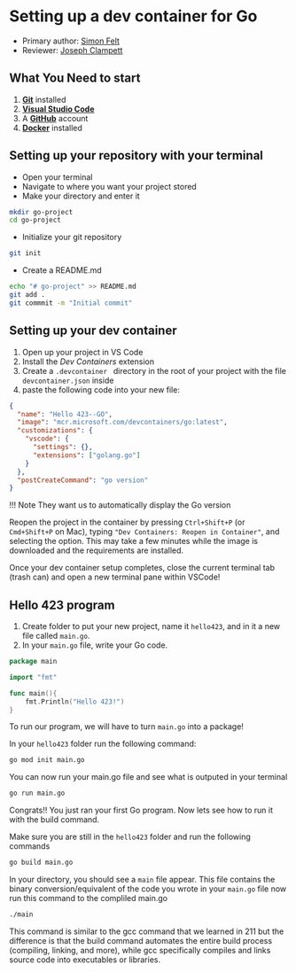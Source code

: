 # Setting up a dev container for Go

* Primary author: [Simon Felt](https://github.com/simofel)
* Reviewer: [Joseph Clampett](https://github.com/josephclampett-education)


## What You Need to start

1. [**Git**](https://code.visualstudio.com/docs/sourcecontrol/intro-to-git) installed
2. [**Visual Studio Code**](https://code.visualstudio.com/)
3. A **[GitHub](https://github.com/)** account
4. [**Docker**](https://www.docker.com/products/docker-desktop/) installed

## Setting up your repository with your terminal

- Open your terminal
- Navigate to where you want your project stored
- Make your directory and enter it
```bash
mkdir go-project
cd go-project
```
- Initialize your git repository
```bash
git init
```

- Create a README.md
```bash
echo "# go-project" >> README.md
git add .
git commmit -m "Initial commit"
```

## Setting up your dev container

1. Open up your project in VS Code
2. Install the *Dev Containers* extension
3. Create a `.devcontainer ` directory in the root of your project with the file `devcontainer.json` inside
4. paste the following code into your new file:

``` json
{ 
  "name": "Hello 423--GO",
  "image": "mcr.microsoft.com/devcontainers/go:latest",
  "customizations": {
    "vscode": {
      "settings": {},
      "extensions": ["golang.go"]
    }
  },
  "postCreateCommand": "go version"
}
```

!!! Note
    They want us to automatically display the Go version

Reopen the project in the container by pressing `Ctrl+Shift+P` (or `Cmd+Shift+P` on Mac), typing `"Dev Containers: Reopen in Container"`, and selecting the option. This may take a few minutes while the image is downloaded and the requirements are installed.

Once your dev container setup completes, close the current terminal tab (trash can) and open a new terminal pane within VSCode!

## Hello 423 program

1. Create folder to put your new project, name it `hello423`, and in it a new file called `main.go`.
2. In your `main.go` file, write your Go code.

``` Go
package main

import "fmt"

func main(){
    fmt.Println("Hello 423!")
}
```

To run our program, we will have to turn `main.go` into a package!

In your `hello423` folder run the following command:

```bash
go mod init main.go
```
You can now run your main.go file and see what is outputed in your terminal

```bash
go run main.go
```

Congrats!! You just ran your first Go program. Now lets see how to run it with the build command.

Make sure you are still in the `hello423` folder and run the following commands

```bash
go build main.go

```
In your directory, you should see a `main` file appear. This file contains the binary conversion/equivalent of the code you wrote in your `main.go` file now run this command to the compliled main.go

```bash
./main 
```

This command is similar to the gcc command that we learned in 211 but the difference is that the build command automates the entire build process (compiling, linking, and more), while gcc specifically compiles and links source code into executables or libraries.
